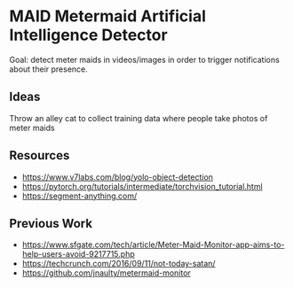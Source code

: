 # MAID Metermaid Artificial Intelligence Detector

Goal: detect meter maids in videos/images in order to trigger notifications about their presence. 

## Ideas
Throw an alley cat to collect training data where people take photos of meter maids

## Resources
* https://www.v7labs.com/blog/yolo-object-detection
* https://pytorch.org/tutorials/intermediate/torchvision_tutorial.html
* https://segment-anything.com/

## Previous Work
* https://www.sfgate.com/tech/article/Meter-Maid-Monitor-app-aims-to-help-users-avoid-9217715.php
* https://techcrunch.com/2016/09/11/not-today-satan/
* https://github.com/jnaulty/metermaid-monitor

